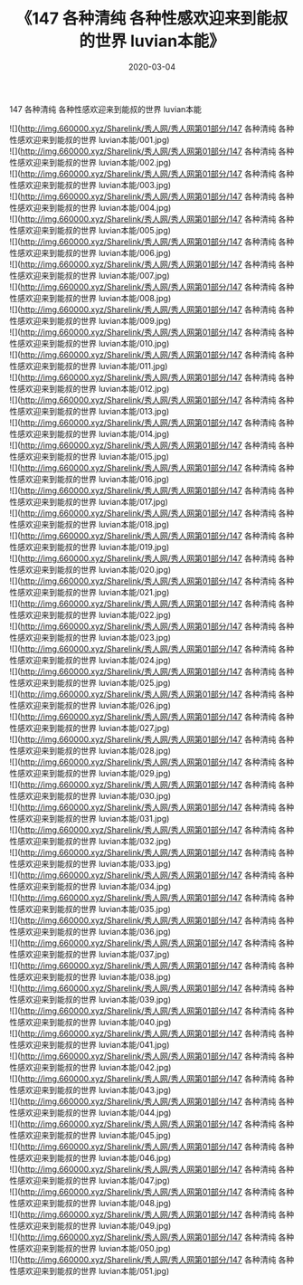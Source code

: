 ﻿---
layout: post
title:  《147 各种清纯 各种性感欢迎来到能叔的世界 luvian本能》
date:   2020-03-04
img: http://img.660000.xyz/Sharelink/秀人网/秀人网第01部分/147 各种清纯 各种性感欢迎来到能叔的世界 luvian本能/000.jpg
categories: [美女, 清纯, 唯美]
---

147 各种清纯 各种性感欢迎来到能叔的世界 luvian本能

  ![](http://img.660000.xyz/Sharelink/秀人网/秀人网第01部分/147 各种清纯 各种性感欢迎来到能叔的世界 luvian本能/001.jpg) <br> ![](http://img.660000.xyz/Sharelink/秀人网/秀人网第01部分/147 各种清纯 各种性感欢迎来到能叔的世界 luvian本能/002.jpg) <br> ![](http://img.660000.xyz/Sharelink/秀人网/秀人网第01部分/147 各种清纯 各种性感欢迎来到能叔的世界 luvian本能/003.jpg) <br> ![](http://img.660000.xyz/Sharelink/秀人网/秀人网第01部分/147 各种清纯 各种性感欢迎来到能叔的世界 luvian本能/004.jpg) <br> ![](http://img.660000.xyz/Sharelink/秀人网/秀人网第01部分/147 各种清纯 各种性感欢迎来到能叔的世界 luvian本能/005.jpg) <br> ![](http://img.660000.xyz/Sharelink/秀人网/秀人网第01部分/147 各种清纯 各种性感欢迎来到能叔的世界 luvian本能/006.jpg) <br> ![](http://img.660000.xyz/Sharelink/秀人网/秀人网第01部分/147 各种清纯 各种性感欢迎来到能叔的世界 luvian本能/007.jpg) <br> ![](http://img.660000.xyz/Sharelink/秀人网/秀人网第01部分/147 各种清纯 各种性感欢迎来到能叔的世界 luvian本能/008.jpg) <br> ![](http://img.660000.xyz/Sharelink/秀人网/秀人网第01部分/147 各种清纯 各种性感欢迎来到能叔的世界 luvian本能/009.jpg) <br> ![](http://img.660000.xyz/Sharelink/秀人网/秀人网第01部分/147 各种清纯 各种性感欢迎来到能叔的世界 luvian本能/010.jpg) <br> ![](http://img.660000.xyz/Sharelink/秀人网/秀人网第01部分/147 各种清纯 各种性感欢迎来到能叔的世界 luvian本能/011.jpg) <br> ![](http://img.660000.xyz/Sharelink/秀人网/秀人网第01部分/147 各种清纯 各种性感欢迎来到能叔的世界 luvian本能/012.jpg) <br> ![](http://img.660000.xyz/Sharelink/秀人网/秀人网第01部分/147 各种清纯 各种性感欢迎来到能叔的世界 luvian本能/013.jpg) <br> ![](http://img.660000.xyz/Sharelink/秀人网/秀人网第01部分/147 各种清纯 各种性感欢迎来到能叔的世界 luvian本能/014.jpg) <br> ![](http://img.660000.xyz/Sharelink/秀人网/秀人网第01部分/147 各种清纯 各种性感欢迎来到能叔的世界 luvian本能/015.jpg) <br> ![](http://img.660000.xyz/Sharelink/秀人网/秀人网第01部分/147 各种清纯 各种性感欢迎来到能叔的世界 luvian本能/016.jpg) <br> ![](http://img.660000.xyz/Sharelink/秀人网/秀人网第01部分/147 各种清纯 各种性感欢迎来到能叔的世界 luvian本能/017.jpg) <br> ![](http://img.660000.xyz/Sharelink/秀人网/秀人网第01部分/147 各种清纯 各种性感欢迎来到能叔的世界 luvian本能/018.jpg) <br> ![](http://img.660000.xyz/Sharelink/秀人网/秀人网第01部分/147 各种清纯 各种性感欢迎来到能叔的世界 luvian本能/019.jpg) <br> ![](http://img.660000.xyz/Sharelink/秀人网/秀人网第01部分/147 各种清纯 各种性感欢迎来到能叔的世界 luvian本能/020.jpg) <br> ![](http://img.660000.xyz/Sharelink/秀人网/秀人网第01部分/147 各种清纯 各种性感欢迎来到能叔的世界 luvian本能/021.jpg) <br> ![](http://img.660000.xyz/Sharelink/秀人网/秀人网第01部分/147 各种清纯 各种性感欢迎来到能叔的世界 luvian本能/022.jpg) <br> ![](http://img.660000.xyz/Sharelink/秀人网/秀人网第01部分/147 各种清纯 各种性感欢迎来到能叔的世界 luvian本能/023.jpg) <br> ![](http://img.660000.xyz/Sharelink/秀人网/秀人网第01部分/147 各种清纯 各种性感欢迎来到能叔的世界 luvian本能/024.jpg) <br> ![](http://img.660000.xyz/Sharelink/秀人网/秀人网第01部分/147 各种清纯 各种性感欢迎来到能叔的世界 luvian本能/025.jpg) <br> ![](http://img.660000.xyz/Sharelink/秀人网/秀人网第01部分/147 各种清纯 各种性感欢迎来到能叔的世界 luvian本能/026.jpg) <br> ![](http://img.660000.xyz/Sharelink/秀人网/秀人网第01部分/147 各种清纯 各种性感欢迎来到能叔的世界 luvian本能/027.jpg) <br> ![](http://img.660000.xyz/Sharelink/秀人网/秀人网第01部分/147 各种清纯 各种性感欢迎来到能叔的世界 luvian本能/028.jpg) <br> ![](http://img.660000.xyz/Sharelink/秀人网/秀人网第01部分/147 各种清纯 各种性感欢迎来到能叔的世界 luvian本能/029.jpg) <br> ![](http://img.660000.xyz/Sharelink/秀人网/秀人网第01部分/147 各种清纯 各种性感欢迎来到能叔的世界 luvian本能/030.jpg) <br> ![](http://img.660000.xyz/Sharelink/秀人网/秀人网第01部分/147 各种清纯 各种性感欢迎来到能叔的世界 luvian本能/031.jpg) <br> ![](http://img.660000.xyz/Sharelink/秀人网/秀人网第01部分/147 各种清纯 各种性感欢迎来到能叔的世界 luvian本能/032.jpg) <br> ![](http://img.660000.xyz/Sharelink/秀人网/秀人网第01部分/147 各种清纯 各种性感欢迎来到能叔的世界 luvian本能/033.jpg) <br> ![](http://img.660000.xyz/Sharelink/秀人网/秀人网第01部分/147 各种清纯 各种性感欢迎来到能叔的世界 luvian本能/034.jpg) <br> ![](http://img.660000.xyz/Sharelink/秀人网/秀人网第01部分/147 各种清纯 各种性感欢迎来到能叔的世界 luvian本能/035.jpg) <br> ![](http://img.660000.xyz/Sharelink/秀人网/秀人网第01部分/147 各种清纯 各种性感欢迎来到能叔的世界 luvian本能/036.jpg) <br> ![](http://img.660000.xyz/Sharelink/秀人网/秀人网第01部分/147 各种清纯 各种性感欢迎来到能叔的世界 luvian本能/037.jpg) <br> ![](http://img.660000.xyz/Sharelink/秀人网/秀人网第01部分/147 各种清纯 各种性感欢迎来到能叔的世界 luvian本能/038.jpg) <br> ![](http://img.660000.xyz/Sharelink/秀人网/秀人网第01部分/147 各种清纯 各种性感欢迎来到能叔的世界 luvian本能/039.jpg) <br> ![](http://img.660000.xyz/Sharelink/秀人网/秀人网第01部分/147 各种清纯 各种性感欢迎来到能叔的世界 luvian本能/040.jpg) <br> ![](http://img.660000.xyz/Sharelink/秀人网/秀人网第01部分/147 各种清纯 各种性感欢迎来到能叔的世界 luvian本能/041.jpg) <br> ![](http://img.660000.xyz/Sharelink/秀人网/秀人网第01部分/147 各种清纯 各种性感欢迎来到能叔的世界 luvian本能/042.jpg) <br> ![](http://img.660000.xyz/Sharelink/秀人网/秀人网第01部分/147 各种清纯 各种性感欢迎来到能叔的世界 luvian本能/043.jpg) <br> ![](http://img.660000.xyz/Sharelink/秀人网/秀人网第01部分/147 各种清纯 各种性感欢迎来到能叔的世界 luvian本能/044.jpg) <br> ![](http://img.660000.xyz/Sharelink/秀人网/秀人网第01部分/147 各种清纯 各种性感欢迎来到能叔的世界 luvian本能/045.jpg) <br> ![](http://img.660000.xyz/Sharelink/秀人网/秀人网第01部分/147 各种清纯 各种性感欢迎来到能叔的世界 luvian本能/046.jpg) <br> ![](http://img.660000.xyz/Sharelink/秀人网/秀人网第01部分/147 各种清纯 各种性感欢迎来到能叔的世界 luvian本能/047.jpg) <br> ![](http://img.660000.xyz/Sharelink/秀人网/秀人网第01部分/147 各种清纯 各种性感欢迎来到能叔的世界 luvian本能/048.jpg) <br> ![](http://img.660000.xyz/Sharelink/秀人网/秀人网第01部分/147 各种清纯 各种性感欢迎来到能叔的世界 luvian本能/049.jpg) <br> ![](http://img.660000.xyz/Sharelink/秀人网/秀人网第01部分/147 各种清纯 各种性感欢迎来到能叔的世界 luvian本能/050.jpg) <br> ![](http://img.660000.xyz/Sharelink/秀人网/秀人网第01部分/147 各种清纯 各种性感欢迎来到能叔的世界 luvian本能/051.jpg) <br>